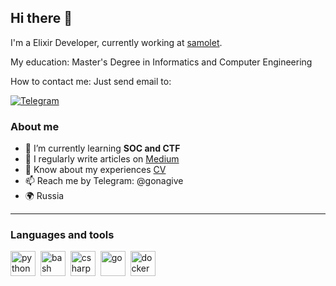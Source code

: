 ## Hi there 👋
I'm a Elixir Developer, currently working at [samolet](https://samolet.ru/).

My education: Master's Degree in Informatics and Computer Engineering

How to contact me: Just send email to:

<div id="socials">
  <a href="telegram-url">
    <img src="https://img.shields.io/badge/Telegram-blue?style=for-the-badge&logo=telegram&logoColor=white" alt="Telegram"/>
  </a>
</div>

### About me
- 🌱 I’m currently learning **SOC and CTF**
- 📝 I regularly write articles on [Medium](medium-link)
- 📄 Know about my experiences [CV](cv-link)
- 📫 Reach me by Telegram: @gonagive
- 🌍 Russia

---

### Languages and tools

<img src="https://cdn.jsdelivr.net/gh/devicons/devicon/icons/python/python-original.svg" title="python" width="40" height="40"/>&nbsp;
<img src="https://cdn.jsdelivr.net/gh/devicons/devicon/icons/bash/bash-original.svg" title="bash" width="40" height="40"/>&nbsp;
<img src="https://cdn.jsdelivr.net/gh/devicons/devicon/icons/csharp/csharp-original.svg" title="csharp" width="40" height="40"/>&nbsp;
<img src="https://cdn.jsdelivr.net/gh/devicons/devicon/icons/go/go-original.svg" title="go" width="40" height="40"/>&nbsp;
<img src="https://cdn.jsdelivr.net/gh/devicons/devicon/icons/docker/docker-original.svg" title="docker" width="40" height="40"/>&nbsp;
